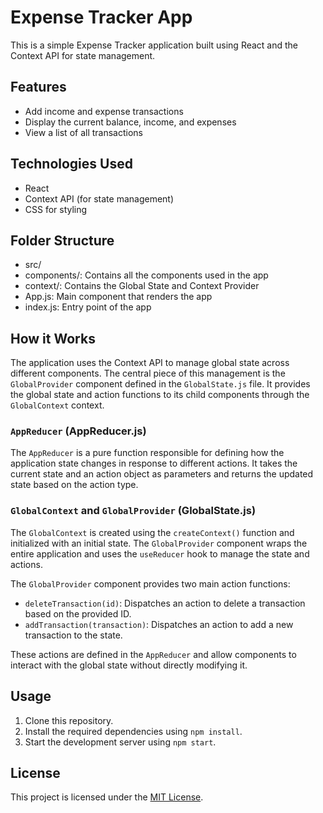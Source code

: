 # Expense Tracker App

This is a simple Expense Tracker application built using React and the Context API for state management.

## Features

- Add income and expense transactions
- Display the current balance, income, and expenses
- View a list of all transactions

## Technologies Used
* React
* Context API (for state management)
* CSS for styling

## Folder Structure
* src/
* components/: Contains all the components used in the app
* context/: Contains the Global State and Context Provider
* App.js: Main component that renders the app
* index.js: Entry point of the app

## How it Works

The application uses the Context API to manage global state across different components. The central piece of this management is the `GlobalProvider` component defined in the `GlobalState.js` file. It provides the global state and action functions to its child components through the `GlobalContext` context.

### `AppReducer` (AppReducer.js)

The `AppReducer` is a pure function responsible for defining how the application state changes in response to different actions. It takes the current state and an action object as parameters and returns the updated state based on the action type.

### `GlobalContext` and `GlobalProvider` (GlobalState.js)

The `GlobalContext` is created using the `createContext()` function and initialized with an initial state. The `GlobalProvider` component wraps the entire application and uses the `useReducer` hook to manage the state and actions.

The `GlobalProvider` component provides two main action functions:

- `deleteTransaction(id)`: Dispatches an action to delete a transaction based on the provided ID.
- `addTransaction(transaction)`: Dispatches an action to add a new transaction to the state.

These actions are defined in the `AppReducer` and allow components to interact with the global state without directly modifying it.

## Usage

1. Clone this repository.
2. Install the required dependencies using `npm install`.
3. Start the development server using `npm start`.


## License

This project is licensed under the [MIT License](LICENSE).

